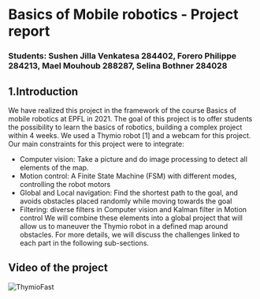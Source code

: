 # Basics of Mobile robotics - Project report
### Students: Sushen Jilla Venkatesa 284402, Forero Philippe 284213, Mael Mouhoub 288287, Selina Bothner 284028
## 1.Introduction
We have realized this project in the framework of the course Basics of mobile robotics at EPFL in 2021. The goal of this project is to offer students the possibility to learn the basics of robotics, building a complex project within 4 weeks. We used a Thymio robot [1] and a webcam for this project. Our main constraints for this project were to integrate:
- Computer vision: Take a picture and do image processing to detect all elements of the map.
-	Motion control:  A Finite State Machine (FSM) with different modes, controlling the robot motors
-	Global and Local navigation: Find the shortest path to the goal, and avoids obstacles placed randomly while moving towards the goal 
-	Filtering: diverse filters in Computer vision and Kalman filter in Motion control
 We will combine these elements into a global project that will allow us to maneuver the Thymio robot in a defined map around obstacles. For more details, we will discuss the challenges linked to each part in the following sub-sections.
## Video of the project
![ThymioFast](ThymioFast.gif)

